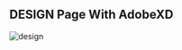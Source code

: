 ## DESIGN Page With AdobeXD
<img src="https://cdn.discordapp.com/attachments/904560418880630824/993886869924364378/moneyroutine.png" alt="design"/>

